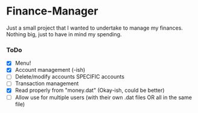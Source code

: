 # Finance-Manager

Just a small project that I wanted to undertake to manage my finances.
Nothing big, just to have in mind my spending.

### ToDo
- [x] Menu!
- [x] Account management (-ish)
- [ ] Delete/modify accounts SPECIFIC accounts
- [ ] Transaction management
- [x] Read properly from "money.dat" (Okay-ish, could be better)
- [ ] Allow use for multiple users (with their own .dat files OR all in the same file)